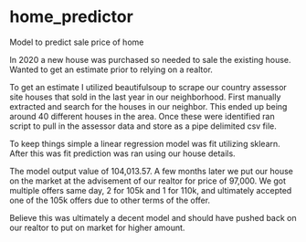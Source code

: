 # home_predictor
Model to predict sale price of home

In 2020 a new house was purchased so needed to sale the existing house. Wanted to get an estimate prior to relying on a realtor.

To get an estimate I utilized beautifulsoup to scrape our country assessor site houses that sold in the last year in our neighborhood. First manually extracted and search for the houses in our neighbor. This ended up being around 40 different houses in the area. Once these were identified ran script to pull in the assessor data and store as a pipe delimited csv file.

To keep things simple a linear regression model was fit utilizing sklearn. After this was fit prediction was ran using our house details.

The model output value of 104,013.57. A few months later we put our house on the market at the advisement of our realtor for price of 97,000. We got multiple offers same day, 2 for 105k and 1 for 110k, and ultimately accepted one of the 105k offers due to other terms of the offer.

Believe this was ultimately a decent model and should have pushed back on our realtor to put on market for higher amount.
